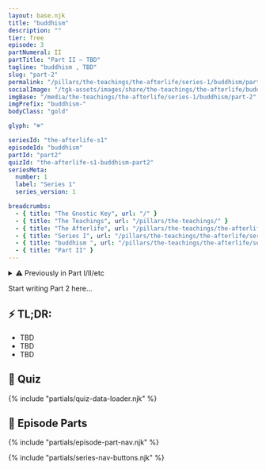 ```yaml
---
layout: base.njk
title: "buddhism"
description: ""
tier: free
episode: 3
partNumeral: II
partTitle: "Part II — TBD"
tagline: "buddhism , TBD"
slug: "part-2"
permalink: "/pillars/the-teachings/the-afterlife/series-1/buddhism/part-2/index.html"
socialImage: "/tgk-assets/images/share/the-teachings/the-afterlife/buddhism-part-2.jpg"
imgBase: "/media/the-teachings/the-afterlife/series-1/buddhism/part-2"
imgPrefix: "buddhism-"
bodyClass: "gold"

glyph: "☸"

seriesId: "the-afterlife-s1"
episodeId: "buddhism"
partId: "part2"
quizId: "the-afterlife-s1-buddhism-part2"
seriesMeta:
  number: 1
  label: "Series 1"
  series_version: 1

breadcrumbs:
  - { title: "The Gnostic Key", url: "/" }
  - { title: "The Teachings", url: "/pillars/the-teachings/" }
  - { title: "The Afterlife", url: "/pillars/the-teachings/the-afterlife/" }
  - { title: "Series I", url: "/pillars/the-teachings/the-afterlife/series-1/" }
  - { title: "buddhism ", url: "/pillars/the-teachings/the-afterlife/series-1/buddhism/" }
  - { title: "Part II" }
---
```


<main class="main-content">
<section class="content-container">

<details class="disclaimer-box">
  <summary>
    <span class="disclaimer-heading">⚠️ Previously in Part I/II/etc</span>
  </summary>
  <p>TBD</p>
</details>

<section class="section-block">
  <p>Start writing Part 2 here…</p>
</section>

<section class="section-block">
  <h2 class="section-heading">⚡ TL;DR:</h2>
  <ul class="list-emoji">
    <li>TBD</li>
    <li>TBD</li>
    <li>TBD</li>
  </ul>
</section>

<section class="section-block" id="quiz">
  <h2 class="section-heading">🧠 Quiz</h2>
  <div id="quiz-container" data-quiz-id="{{ quizId }}"></div>
  {% include "partials/quiz-data-loader.njk" %}
</section>

<section class="section-block" id="series">
  <h2 class="section-heading">📜 Episode Parts</h2>
  {% include "partials/episode-part-nav.njk" %}
</section>

{% include "partials/series-nav-buttons.njk" %}

</section>
</main>